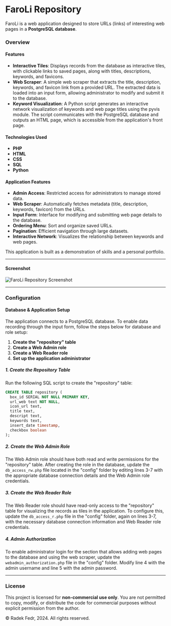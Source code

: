 # FaroLi Repository

FaroLi is a web application designed to store URLs (links) of interesting web pages in a **PostgreSQL database**. 

### Overview

#### Features

- **Interactive Tiles**: Displays records from the database as interactive tiles, with clickable links to saved pages, along with titles, descriptions, keywords, and favicons.
- **Web Scraper**: A simple web scraper that extracts the title, description, keywords, and favicon link from a provided URL. The extracted data is loaded into an input form, allowing administrator to modify and submit it to the database.
- **Keyword Visualization**: A Python script generates an interactive network visualization of keywords and web page titles using the pyvis module. The script communicates with the PostgreSQL database and outputs an HTML page, which is accessible from the application's front page.

#### Technologies Used

- **PHP**
- **HTML**
- **CSS**
- **SQL**
- **Python**

#### Application Features

- **Admin Access**: Restricted access for administrators to manage stored data.
- **Web Scraper**: Automatically fetches metadata (title, description, keywords, favicon) from the URLs.
- **Input Form**: Interface for modifying and submitting web page details to the database.
- **Ordering Menu**: Sort and organize saved URLs.
- **Pagination**: Efficient navigation through large datasets.
- **Interactive Network**: Visualizes the relationship between keywords and web pages.

This application is built as a demonstration of skills and a personal portfolio.  

---  

#### Screenshot

![FaroLi Repository Screenshot](FaroLi_App_PrtScr.png)

---

### Configuration

#### Database & Application Setup

The application connects to a PostgreSQL database. To enable data recording through the input form, follow the steps below for database and role setup:

1. **Create the "repository" table**
2. **Create a Web Admin role**
3. **Create a Web Reader role**
4. **Set up the application administrator**

##### 1. Create the Repository Table

Run the following SQL script to create the "repository" table:

```sql
CREATE TABLE repository (
  box_id SERIAL NOT NULL PRIMARY KEY,
  url_web text NOT NULL,
  icon_url text,
  title text,
  descript text,
  keywords text,
  insert_date timestamp,
  checkbox boolean
);
```

##### 2. Create the Web Admin Role

The Web Admin role should have both read and write permissions for the "repository" table. After creating the role in the database, update the `db_access_rw.php` file located in the "config" folder by editing lines 3-7 with the appropriate database connection details and the Web Admin role credentials.

##### 3. Create the Web Reader Role

The Web Reader role should have read-only access to the "repository" table for visualizing the records as tiles in the application. To configure this, update the `db_access_r.php` file in the "config" folder, again on lines 3-7, with the necessary database connection information and Web Reader role credentials.

##### 4. Admin Authorization

To enable administrator login for the section that allows adding web pages to the database and using the web scraper, update the `webadmin_authorization.php` file in the "config" folder. Modify line 4 with the admin username and line 5 with the admin password.

---

### License

This project is licensed for **non-commercial use only**. You are not permitted to copy, modify, or distribute the code for commercial purposes without explicit permission from the author.

© Radek Fedr, 2024. All rights reserved.